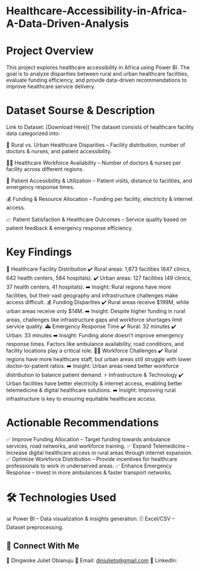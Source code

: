 # Healthcare-Accessibility-in-Africa-A-Data-Driven-Analysis
# Project Overview
This project explores healthcare accessibility in Africa using Power BI. The goal is to analyze disparities between rural and urban healthcare facilities, evaluate funding efficiency, and provide data-driven recommendations to improve healthcare service delivery.
# Dataset Sourse & Description
Link to Dataset: [Download Here](
The dataset consists of healthcare facility data categorized into:

📍 Rural vs. Urban Healthcare Disparities – Facility distribution, number of doctors & nurses, and patient accessibility.

👩‍⚕️ Healthcare Workforce Availability – Number of doctors & nurses per facility across different regions.

🏥 Patient Accessibility & Utilization – Patient visits, distance to facilities, and emergency response times.

💰 Funding & Resource Allocation – Funding per facility, electricity & internet access.

📈 Patient Satisfaction & Healthcare Outcomes – Service quality based on patient feedback & emergency response efficiency.

# Key Findings

🏥 Healthcare Facility Distribution
✔️ Rural areas: 1,873 facilities (647 clinics, 642 health centers, 584 hospitals).
✔️ Urban areas: 127 facilities (49 clinics, 37 health centers, 41 hospitals).
➡️ Insight: Rural regions have more facilities, but their vast geography and infrastructure challenges make access difficult.
💰 Funding Disparities
✔️ Rural areas receive $199M, while urban areas receive only $14M.
➡️ Insight: Despite higher funding in rural areas, challenges like infrastructure gaps and workforce shortages limit service quality.
🚑 Emergency Response Time
✔️ Rural: 32 minutes
✔️ Urban: 33 minutes
➡️ Insight: Funding alone doesn’t improve emergency response times. Factors like ambulance availability, road conditions, and facility locations play a critical role.
👨‍⚕️ Workforce Challenges
✔️ Rural regions have more healthcare staff, but urban areas still struggle with lower doctor-to-patient ratios.
➡️ Insight: Urban areas need better workforce distribution to balance patient demand.
⚡ Infrastructure & Technology
✔️ Urban facilities have better electricity & internet access, enabling better telemedicine & digital healthcare solutions.
➡️ Insight: Improving rural infrastructure is key to ensuring equitable healthcare access.

# Actionable Recommendations
✅ Improve Funding Allocation – Target funding towards ambulance services, road networks, and workforce training.
✅ Expand Telemedicine – Increase digital healthcare access in rural areas through internet expansion.
✅ Optimize Workforce Distribution – Provide incentives for healthcare professionals to work in underserved areas.
✅ Enhance Emergency Response – Invest in more ambulances & faster transport networks.

# 🛠 Technologies Used
📊 Power BI – Data visualization & insights generation.
🗄️ Excel/CSV – Dataset preprocessing.
## 🔗 Connect With Me
👤 Dingwoke Juliet Obianuju
📧 Email: dinjulieto@gmail.com
🔗 LinkedIn:

